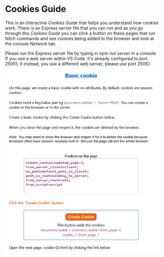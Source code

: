 # Cookies Guide

This is an interactive <i>Cookies Guide</i> that helps you understand how cookies work. There is an Express server file that you can run and as you go through this <i>Cookies Guide</i> you can click a button on these pages that run fetch commands and see cookies being added to the browser and look at the console <i>Network</i> tab.

Please run the Express server file by typing in <i>npm run server</i> in a console.
If you use a web server within VS Code, it's already configured to port 25051, if instead, you use a different web server, please use port 25051.

![](client/img/cookies.jpg)
